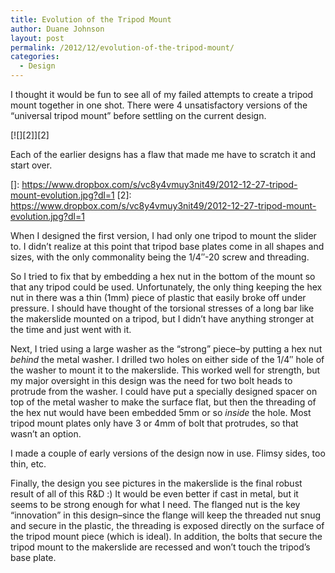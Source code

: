 ```yaml
---
title: Evolution of the Tripod Mount
author: Duane Johnson
layout: post
permalink: /2012/12/evolution-of-the-tripod-mount/
categories:
  - Design
---
```


I thought it would be fun to see all of my failed attempts to create a tripod mount together in one shot. There were 4 unsatisfactory versions of the “universal tripod mount” before settling on the current design.

[![][2]][2] 

Each of the earlier designs has a flaw that made me have to scratch it and start over.

 []: https://www.dropbox.com/s/vc8y4vmuy3nit49/2012-12-27-tripod-mount-evolution.jpg?dl=1
 [2]: https://www.dropbox.com/s/vc8y4vmuy3nit49/2012-12-27-tripod-mount-evolution.jpg?dl=1

When I designed the first version, I had only one tripod to mount the slider to. I didn’t realize at this point that tripod base plates come in all shapes and sizes, with the only commonality being the 1/4″-20 screw and threading.

So I tried to fix that by embedding a hex nut in the bottom of the mount so that any tripod could be used. Unfortunately, the only thing keeping the hex nut in there was a thin (1mm) piece of plastic that easily broke off under pressure. I should have thought of the torsional stresses of a long bar like the makerslide mounted on a tripod, but I didn’t have anything stronger at the time and just went with it.

Next, I tried using a large washer as the “strong” piece–by putting a hex nut *behind* the metal washer. I drilled two holes on either side of the 1/4″ hole of the washer to mount it to the makerslide. This worked well for strength, but my major oversight in this design was the need for two bolt heads to protrude from the washer. I could have put a specially designed spacer on top of the metal washer to make the surface flat, but then the threading of the hex nut would have been embedded 5mm or so *inside* the hole. Most tripod mount plates only have 3 or 4mm of bolt that protrudes, so that wasn’t an option.

I made a couple of early versions of the design now in use. Flimsy sides, too thin, etc.

Finally, the design you see pictures in the makerslide is the final robust result of all of this R&D :) It would be even better if cast in metal, but it seems to be strong enough for what I need. The flanged nut is the key “innovation” in this design–since the flange will keep the threaded nut snug and secure in the plastic, the threading is exposed directly on the surface of the tripod mount piece (which is ideal). In addition, the bolts that secure the tripod mount to the makerslide are recessed and won’t touch the tripod’s base plate.

